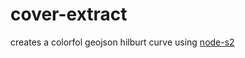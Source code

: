 cover-extract
=============

creates a colorfol geojson hilburt curve using [node-s2](https://github.com/mapbox/node-s2)